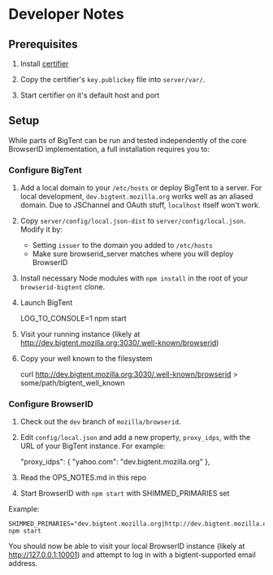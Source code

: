 Developer Notes
===============

Prerequisites
-------------

1. Install [certifier](https://github.com/mozilla/browserid-certifier)

2. Copy the certifier's `key.publickey` file into `server/var/`.

3. Start certifier on it's default host and port

Setup
-----

While parts of BigTent can be run and tested independently of the core BrowserID
implementation, a full installation requires you to:

### Configure BigTent ###

1.  Add a local domain to your `/etc/hosts` or deploy BigTent to a server. For
    local development, `dev.bigtent.mozilla.org` works well as an aliased
    domain. Due to JSChannel and OAuth stuff, `localhost` itself won't work.

2.  Copy `server/config/local.json-dist` to `server/config/local.json`. Modify
    it by:

    -   Setting `issuer` to the domain you added to `/etc/hosts`
    -   Make sure browserid_server matches where you will deploy BrowserID

3.  Install necessary Node modules with `npm install` in the root of your
    `browserid-bigtent` clone.

4.  Launch BigTent

    LOG_TO_CONSOLE=1 npm start

5.  Visit your running instance (likely at http://dev.bigtent.mozilla.org:3030/.well-known/browserid)

6. Copy your well known to the filesystem

    curl http://dev.bigtent.mozilla.org:3030/.well-known/browserid > some/path/bigtent_well_known

### Configure BrowserID ###

1.  Check out the `dev` branch of `mozilla/browserid`.

2.  Edit `config/local.json` and add a new property, `proxy_idps`, with the URL of your BigTent instance. For example:

    "proxy_idps": {
        "yahoo.com":   "dev.bigtent.mozilla.org"
    },

3. Read the OPS_NOTES.md in this repo

4. Start BrowserID with `npm start` with SHIMMED_PRIMARIES set

Example:

    SHIMMED_PRIMARIES="dev.bigtent.mozilla.org|http://dev.bigtent.mozilla.org:3030|/home/ozten/bigtentkey"  npm start

You should now be able to visit your local BrowserID instance
(likely at http://127.0.0.1:10001) and attempt to log in with a
bigtent-supported email address.
